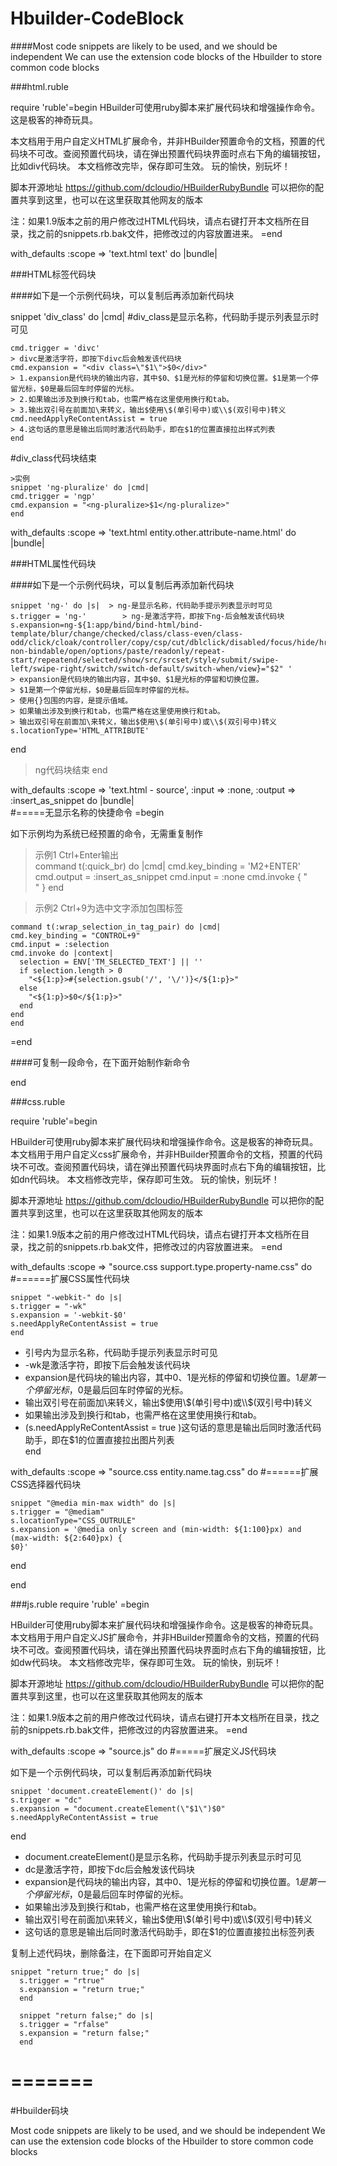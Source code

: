 
# Hbuilder-CodeBlock
####Most code snippets are likely to be used, and we should be independent
We can use the extension code blocks of the Hbuilder to store common code blocks

###html.ruble

require 'ruble'=begin
HBuilder可使用ruby脚本来扩展代码块和增强操作命令。这是极客的神奇玩具。

  本文档用于用户自定义HTML扩展命令，并非HBuilder预置命令的文档，预置的代码块不可改。查阅预置代码块，请在弹出预置代码块界面时点右下角的编辑按钮，比如div代码块。
  本文档修改完毕，保存即可生效。
  玩的愉快，别玩坏！

  脚本开源地址 https://github.com/dcloudio/HBuilderRubyBundle
  可以把你的配置共享到这里，也可以在这里获取其他网友的版本
  
  注：如果1.9版本之前的用户修改过HTML代码块，请点右键打开本文档所在目录，找之前的snippets.rb.bak文件，把修改过的内容放置进来。 
=end

  with_defaults :scope => 'text.html text' do |bundle|  


###HTML标签代码块

####如下是一个示例代码块，可以复制后再添加新代码块

  snippet 'div_class' do |cmd|  #div_class是显示名称，代码助手提示列表显示时可见
  
    cmd.trigger = 'divc'
    > divc是激活字符，即按下divc后会触发该代码块        
    cmd.expansion = "<div class=\"$1\">$0</div>" 
    > 1.expansion是代码块的输出内容，其中$0、$1是光标的停留和切换位置。$1是第一个停留光标，$0是最后回车时停留的光标。
    > 2.如果输出涉及到换行和tab，也需严格在这里使用换行和tab。
	> 3.输出双引号在前面加\来转义，输出$使用\$(单引号中)或\\$(双引号中)转义
    cmd.needApplyReContentAssist = true  
    > 4.这句话的意思是输出后同时激活代码助手，即在$1的位置直接拉出样式列表
    end 

  #div_class代码块结束
 
	>实例
	snippet 'ng-pluralize' do |cmd|
    cmd.trigger = 'ngp'
    cmd.expansion = "<ng-pluralize>$1</ng-pluralize>"
    end
       

with_defaults :scope => 'text.html entity.other.attribute-name.html' do |bundle|  

###HTML属性代码块

####如下是一个示例代码块，可以复制后再添加新代码块

	snippet 'ng-' do |s|  > ng-是显示名称，代码助手提示列表显示时可见
	s.trigger = 'ng-'		 > ng-是激活字符，即按下ng-后会触发该代码块
	s.expansion=ng-${1:app/bind/bind-html/bind-template/blur/change/checked/class/class-even/class-odd/click/cloak/controller/copy/csp/cut/dblclick/disabled/focus/hide/href/if/include/init/keydown/keypress/keyup/list/model/mousedown/mouseenter/mouseleave/mousemove/mouseover/mouseup/ng-non-bindable/open/options/paste/readonly/repeat-start/repeatend/selected/show/src/srcset/style/submit/swipe-left/swipe-right/switch/switch-default/switch-when/view}="$2" '	
	> expansion是代码块的输出内容，其中$0、$1是光标的停留和切换位置。
	> $1是第一个停留光标，$0是最后回车时停留的光标。
	> 使用{}包围的内容，是提示值域。
	> 如果输出涉及到换行和tab，也需严格在这里使用换行和tab。
	> 输出双引号在前面加\来转义，输出$使用\$(单引号中)或\\$(双引号中)转义
    s.locationType='HTML_ATTRIBUTE'

end 
> ng代码块结束
end


with_defaults :scope => 'text.html - source', :input => :none, :output => :insert_as_snippet do |bundle|  
#=====无显示名称的快捷命令
=begin

如下示例均为系统已经预置的命令，无需重复制作

> 示例1 Ctrl+Enter输出<br />
	command t(:quick_br) do |cmd|
    cmd.key_binding = 'M2+ENTER'
    cmd.output = :insert_as_snippet
    cmd.input = :none
    cmd.invoke { "<br />" }
    end


> 示例2 Ctrl+9为选中文字添加包围标签

	command t(:wrap_selection_in_tag_pair) do |cmd|
    cmd.key_binding = "CONTROL+9"
    cmd.input = :selection
    cmd.invoke do |context|
      selection = ENV['TM_SELECTED_TEXT'] || ''
      if selection.length > 0
        "<${1:p}>#{selection.gsub('/', '\/')}</${1:p}>"
      else
        "<${1:p}>$0</${1:p}>"
      end
    end
    end

=end

####可复制一段命令，在下面开始制作新命令
  
end



###css.ruble

require 'ruble'=begin 

  HBuilder可使用ruby脚本来扩展代码块和增强操作命令。这是极客的神奇玩具。
  本文档用于用户自定义css扩展命令，并非HBuilder预置命令的文档，预置的代码块不可改。查阅预置代码块，请在弹出预置代码块界面时点右下角的编辑按钮，比如dn代码块。
  本文档修改完毕，保存即可生效。
  玩的愉快，别玩坏！
  
  脚本开源地址 https://github.com/dcloudio/HBuilderRubyBundle
  可以把你的配置共享到这里，也可以在这里获取其他网友的版本
  
  注：如果1.9版本之前的用户修改过HTML代码块，请点右键打开本文档所在目录，找之前的snippets.rb.bak文件，把修改过的内容放置进来。 
=end

with_defaults :scope => "source.css support.type.property-name.css" do    
#======扩展CSS属性代码块

	snippet "-webkit-" do |s|             
    s.trigger = "-wk"                   
    s.expansion = '-webkit-$0'                                        
    s.needApplyReContentAssist = true                                                                     end

  + 引号内为显示名称，代码助手提示列表显示时可见
  + -wk是激活字符，即按下后会触发该代码块
  + expansion是代码块的输出内容，其中$0、$1是光标的停留和切换位置。$1是第一个停留光标，$0是最后回车时停留的光标。
  + 输出双引号在前面加\来转义，输出$使用\$(单引号中)或\\$(双引号中)转义
  + 如果输出涉及到换行和tab，也需严格在这里使用换行和tab。
  + (s.needApplyReContentAssist = true )这句话的意思是输出后同时激活代码助手，即在$1的位置直接拉出图片列表     
end


with_defaults :scope => "source.css entity.name.tag.css" do   #======扩展CSS选择器代码块
	
	snippet "@media min-max width" do |s|
    s.trigger = "@mediam"
    s.locationType="CSS_OUTRULE"
	s.expansion = '@media only screen and (min-width: ${1:100}px) and (max-width: ${2:640}px) {
	$0}'
  end
  
end


###js.ruble
require 'ruble'
=begin 

 HBuilder可使用ruby脚本来扩展代码块和增强操作命令。这是极客的神奇玩具。
  本文档用于用户自定义JS扩展命令，并非HBuilder预置命令的文档，预置的代码块不可改。查阅预置代码块，请在弹出预置代码块界面时点右下角的编辑按钮，比如dw代码块。
  本文档修改完毕，保存即可生效。
  玩的愉快，别玩坏！
  
  脚本开源地址 https://github.com/dcloudio/HBuilderRubyBundle
  可以把你的配置共享到这里，也可以在这里获取其他网友的版本
  
  注：如果1.9版本之前的用户修改过代码块，请点右键打开本文档所在目录，找之前的snippets.rb.bak文件，把修改过的内容放置进来。 
=end

with_defaults :scope => "source.js" do #=====扩展定义JS代码块

如下是一个示例代码块，可以复制后再添加新代码块

	snippet 'document.createElement()' do |s|            
    s.trigger = "dc"                                   
    s.expansion = "document.createElement(\"$1\")$0"                                                                                                                                       
    s.needApplyReContentAssist = true                  
  end

 + document.createElement()是显示名称，代码助手提示列表显示时可见 
 + dc是激活字符，即按下dc后会触发该代码块 
 + expansion是代码块的输出内容，其中$0、$1是光标的停留和切换位置。$1是第一个停留光标，$0是最后回车时停留的光标。 
 + 如果输出涉及到换行和tab，也需严格在这里使用换行和tab。    
 + 输出双引号在前面加\来转义，输出$使用\$(单引号中)或\\$(双引号中)转义  
 + 这句话的意思是输出后同时激活代码助手，即在$1的位置直接拉出标签列表 
	
  复制上述代码块，删除备注，在下面即可开始自定义
    
	snippet "return true;" do |s|
	  s.trigger = "rtrue"
	  s.expansion = "return true;"
	  end
  
	  snippet "return false;" do |s|
	  s.trigger = "rfalse"
	  s.expansion = "return false;"
	  end

=======
=======

#Hbuilder码块

Most code snippets are likely to be used, and we should be independent
We can use the extension code blocks of the Hbuilder to store common code blocks
